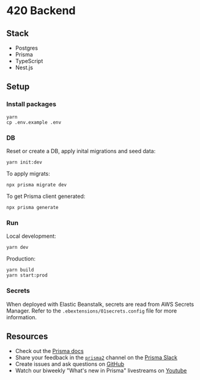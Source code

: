 # 420 Backend

## Stack

- Postgres
- Prisma
- TypeScript
- Nest.js
## Setup

### Install packages

```
yarn
cp .env.example .env
```

### DB

Reset or create a DB, apply inital migrations and seed data:

```
yarn init:dev
```

To apply migrats:

```
npx prisma migrate dev
```

To get Prisma client generated:
```
npx prisma generate
```

### Run

Local development:

```
yarn dev
```

Production:

```
yarn build
yarn start:prod
```

### Secrets

When deployed with Elastic Beanstalk, secrets are read from AWS Secrets Manager.
Refer to the `.ebextensions/01secrets.config` file for more information.

## Resources

- Check out the [Prisma docs](https://www.prisma.io/docs)
- Share your feedback in the [`prisma2`](https://prisma.slack.com/messages/CKQTGR6T0/) channel on the [Prisma Slack](https://slack.prisma.io/)
- Create issues and ask questions on [GitHub](https://github.com/prisma/prisma/)
- Watch our biweekly "What's new in Prisma" livestreams on [Youtube](https://www.youtube.com/channel/UCptAHlN1gdwD89tFM3ENb6w)
